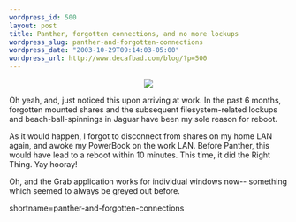 ```yaml
--- 
wordpress_id: 500
layout: post
title: Panther, forgotten connections, and no more lockups
wordpress_slug: panther-and-forgotten-connections
wordpress_date: "2003-10-29T09:14:03-05:00"
wordpress_url: http://www.decafbad.com/blog/?p=500
---
```

<div align="center"><img src="http://www.decafbad.com/blog-images/server-disconnect.gif" /></div>
<p>
Oh yeah, and, just noticed this upon arriving at work.  In the past 6 months, forgotten mounted shares and the subsequent filesystem-related lockups and beach-ball-spinnings in Jaguar have been my sole reason for reboot.
</p>
<p>
As it would happen, I forgot to disconnect from shares on my home LAN again, and awoke my PowerBook on the work LAN.  Before Panther, this would have lead to a reboot within 10 minutes.  This time, it did the Right Thing.  Yay hooray!
</p>
<p>
Oh, and the Grab application works for individual windows now-- something which seemed to always be greyed out before.
</p>
<!--more-->
shortname=panther-and-forgotten-connections
